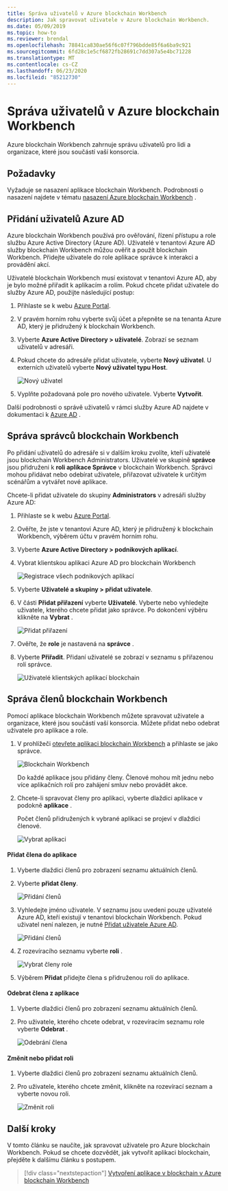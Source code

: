 ```yaml
---
title: Správa uživatelů v Azure blockchain Workbench
description: Jak spravovat uživatele v Azure blockchain Workbench.
ms.date: 05/09/2019
ms.topic: how-to
ms.reviewer: brendal
ms.openlocfilehash: 78841ca830ae56f6c07f796bdde85f6a6ba9c921
ms.sourcegitcommit: 6fd28c1e5cf6872fb28691c7dd307a5e4bc71228
ms.translationtype: MT
ms.contentlocale: cs-CZ
ms.lasthandoff: 06/23/2020
ms.locfileid: "85212730"
---
```

# <a name="manage-users-in-azure-blockchain-workbench"></a>Správa uživatelů v Azure blockchain Workbench

Azure blockchain Workbench zahrnuje správu uživatelů pro lidi a organizace, které jsou součástí vaší konsorcia.

## <a name="prerequisites"></a>Požadavky

Vyžaduje se nasazení aplikace blockchain Workbench. Podrobnosti o nasazení najdete v tématu [nasazení Azure blockchain Workbench](deploy.md) .

## <a name="add-azure-ad-users"></a>Přidání uživatelů Azure AD

Azure blockchain Workbench používá pro ověřování, řízení přístupu a role službu Azure Active Directory (Azure AD). Uživatelé v tenantovi Azure AD služby blockchain Workbench můžou ověřit a použít blockchain Workbench. Přidejte uživatele do role aplikace správce k interakci a provádění akcí.

Uživatelé blockchain Workbench musí existovat v tenantovi Azure AD, aby je bylo možné přiřadit k aplikacím a rolím. Pokud chcete přidat uživatele do služby Azure AD, použijte následující postup:

1.  Přihlaste se k webu [Azure Portal](https://portal.azure.com).
2.  V pravém horním rohu vyberte svůj účet a přepněte se na tenanta Azure AD, který je přidružený k blockchain Workbench.
3.  Vyberte **Azure Active Directory > uživatelé**. Zobrazí se seznam uživatelů v adresáři.
4.  Pokud chcete do adresáře přidat uživatele, vyberte **Nový uživatel**. U externích uživatelů vyberte **Nový uživatel typu Host**.

    ![Nový uživatel](./media/manage-users/add-ad-user.png)

5.  Vyplňte požadovaná pole pro nového uživatele. Vyberte **Vytvořit**.

Další podrobnosti o správě uživatelů v rámci služby Azure AD najdete v dokumentaci k [Azure AD](../../active-directory/fundamentals/add-users-azure-active-directory.md) .

## <a name="manage-blockchain-workbench-administrators"></a>Správa správců blockchain Workbench

Po přidání uživatelů do adresáře si v dalším kroku zvolíte, kteří uživatelé jsou blockchain Workbench Administrators. Uživatelé ve skupině **správce** jsou přidruženi k **roli aplikace Správce** v blockchain Workbench. Správci mohou přidávat nebo odebírat uživatele, přiřazovat uživatele k určitým scénářům a vytvářet nové aplikace.

Chcete-li přidat uživatele do skupiny **Administrators** v adresáři služby Azure AD:

1.  Přihlaste se k webu [Azure Portal](https://portal.azure.com).
2.  Ověřte, že jste v tenantovi Azure AD, který je přidružený k blockchain Workbench, výběrem účtu v pravém horním rohu.
3.  Vyberte **Azure Active Directory > podnikových aplikací**.
4.  Vybrat klientskou aplikaci Azure AD pro blockchain Workbench
    
    ![Registrace všech podnikových aplikací](./media/manage-users/select-blockchain-client-app.png)

5.  Vyberte **Uživatelé a skupiny > přidat uživatele**.
6.  V části **Přidat přiřazení** vyberte **Uživatelé**. Vyberte nebo vyhledejte uživatele, kterého chcete přidat jako správce. Po dokončení výběru klikněte na **Vybrat** .

    ![Přidat přiřazení](./media/manage-users/add-user-assignment.png)

9.  Ověřte, že **role** je nastavená na **správce** .
10. Vyberte **Přiřadit**. Přidaní uživatelé se zobrazí v seznamu s přiřazenou rolí správce.

    ![Uživatelé klientských aplikací blockchain](./media/manage-users/blockchain-admin-list.png)

## <a name="managing-blockchain-workbench-members"></a>Správa členů blockchain Workbench

Pomocí aplikace blockchain Workbench můžete spravovat uživatele a organizace, které jsou součástí vaší konsorcia. Můžete přidat nebo odebrat uživatele pro aplikace a role.

1. V prohlížeči [otevřete aplikaci blockchain Workbench](deploy.md#blockchain-workbench-web-url) a přihlaste se jako správce.

    ![Blockchain Workbench](./media/manage-users/blockchain-workbench-applications.png)

    Do každé aplikace jsou přidány členy. Členové mohou mít jednu nebo více aplikačních rolí pro zahájení smluv nebo provádět akce.

2. Chcete-li spravovat členy pro aplikaci, vyberte dlaždici aplikace v podokně **aplikace** .

    Počet členů přidružených k vybrané aplikaci se projeví v dlaždici členové.

    ![Vybrat aplikaci](./media/manage-users/blockchain-workbench-select-application.png)


#### <a name="add-member-to-application"></a>Přidat člena do aplikace

1. Vyberte dlaždici členů pro zobrazení seznamu aktuálních členů.
2. Vyberte **přidat členy**.

    ![Přidání členů](./media/manage-users/application-add-members.png)

3. Vyhledejte jméno uživatele.  V seznamu jsou uvedeni pouze uživatelé Azure AD, kteří existují v tenantovi blockchain Workbench. Pokud uživatel není nalezen, je nutné [Přidat uživatele Azure AD](#add-azure-ad-users).

    ![Přidání členů](./media/manage-users/find-user.png)

4. Z rozevíracího seznamu vyberte **roli** .

    ![Vybrat členy role](./media/manage-users/application-select-role.png)

5. Výběrem **Přidat** přidejte člena s přidruženou rolí do aplikace.

#### <a name="remove-member-from-application"></a>Odebrat člena z aplikace

1. Vyberte dlaždici členů pro zobrazení seznamu aktuálních členů.
2. Pro uživatele, kterého chcete odebrat, v rozevíracím seznamu role vyberte **Odebrat** .

    ![Odebrání člena](./media/manage-users/application-remove-member.png)

#### <a name="change-or-add-role"></a>Změnit nebo přidat roli

1. Vyberte dlaždici členů pro zobrazení seznamu aktuálních členů.
2. Pro uživatele, kterého chcete změnit, klikněte na rozevírací seznam a vyberte novou roli.

    ![Změnit roli](./media/manage-users/application-change-role.png)

## <a name="next-steps"></a>Další kroky

V tomto článku se naučíte, jak spravovat uživatele pro Azure blockchain Workbench. Pokud se chcete dozvědět, jak vytvořit aplikaci blockchain, přejděte k dalšímu článku s postupem.

> [!div class="nextstepaction"]
> [Vytvoření aplikace v blockchain v Azure blockchain Workbench](create-app.md)

